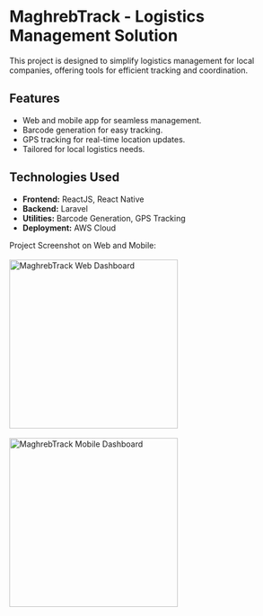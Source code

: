 # MaghrebTrack - Logistics Management Solution

This project is designed to simplify logistics management for local companies, offering tools for efficient tracking and coordination.

## Features
- Web and mobile app for seamless management.
- Barcode generation for easy tracking.
- GPS tracking for real-time location updates.
- Tailored for local logistics needs.

## Technologies Used
- **Frontend:** ReactJS, React Native
- **Backend:** Laravel
- **Utilities:** Barcode Generation, GPS Tracking
- **Deployment:** AWS Cloud

Project Screenshot on Web and Mobile: <br> <br>
<img src="https://imgur.com/ldtHEV1.jpg" alt="MaghrebTrack Web Dashboard" width="300" hight="350"> <br><br>
<img src="https://imgur.com/qbsqnr6.jpg" alt="MaghrebTrack Mobile Dashboard" width="300" hight="350">
